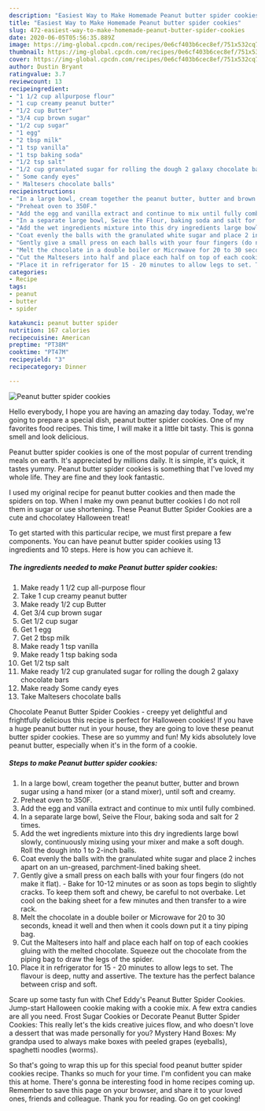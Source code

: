 ```yaml
---
description: "Easiest Way to Make Homemade Peanut butter spider cookies"
title: "Easiest Way to Make Homemade Peanut butter spider cookies"
slug: 472-easiest-way-to-make-homemade-peanut-butter-spider-cookies
date: 2020-06-05T05:56:35.889Z
image: https://img-global.cpcdn.com/recipes/0e6cf403b6cec8ef/751x532cq70/peanut-butter-spider-cookies-recipe-main-photo.jpg
thumbnail: https://img-global.cpcdn.com/recipes/0e6cf403b6cec8ef/751x532cq70/peanut-butter-spider-cookies-recipe-main-photo.jpg
cover: https://img-global.cpcdn.com/recipes/0e6cf403b6cec8ef/751x532cq70/peanut-butter-spider-cookies-recipe-main-photo.jpg
author: Dustin Bryant
ratingvalue: 3.7
reviewcount: 13
recipeingredient:
- "1 1/2 cup allpurpose flour"
- "1 cup creamy peanut butter"
- "1/2 cup Butter"
- "3/4 cup brown sugar"
- "1/2 cup sugar"
- "1 egg"
- "2 tbsp milk"
- "1 tsp vanilla"
- "1 tsp baking soda"
- "1/2 tsp salt"
- "1/2 cup granulated sugar for rolling the dough 2 galaxy chocolate bars"
- " Some candy eyes"
- " Maltesers chocolate balls"
recipeinstructions:
- "In a large bowl, cream together the peanut butter, butter and brown sugar using a hand mixer (or a stand mixer), until soft and creamy."
- "Preheat oven to 350F."
- "Add the egg and vanilla extract and continue to mix until fully combined."
- "In a separate large bowl, Seive the Flour, baking soda and salt for 2 times."
- "Add the wet ingredients mixture into this dry ingredients large bowl slowly, continuously mixing using your mixer and make a soft dough. Roll the dough into 1 to 2-inch balls."
- "Coat evenly the balls with the granulated white sugar and place 2 inches apart on an un-greased, parchment-lined baking sheet."
- "Gently give a small press on each balls with your four fingers (do not make it flat). Bake for 10-12 minutes or as soon as tops begin to slightly cracks. To keep them soft and chewy, be careful to not overbake. Let cool on the baking sheet for a few minutes and then transfer to a wire rack."
- "Melt the chocolate in a double boiler or Microwave for 20 to 30 seconds, knead it well and then when it cools down put it a tiny piping bag."
- "Cut the Maltesers into half and place each half on top of each cookies gluing with the melted chocolate. Squeeze out the chocolate from the piping bag to draw the legs of the spider."
- "Place it in refrigerator for 15 - 20 minutes to allow legs to set. The flavour is deep, nutty and assertive. The texture has the perfect balance between crisp and soft."
categories:
- Recipe
tags:
- peanut
- butter
- spider

katakunci: peanut butter spider 
nutrition: 167 calories
recipecuisine: American
preptime: "PT38M"
cooktime: "PT47M"
recipeyield: "3"
recipecategory: Dinner

---
```



![Peanut butter spider cookies](https://img-global.cpcdn.com/recipes/0e6cf403b6cec8ef/751x532cq70/peanut-butter-spider-cookies-recipe-main-photo.jpg)

Hello everybody, I hope you are having an amazing day today. Today, we're going to prepare a special dish, peanut butter spider cookies. One of my favorites food recipes. This time, I will make it a little bit tasty. This is gonna smell and look delicious.

Peanut butter spider cookies is one of the most popular of current trending meals on earth. It's appreciated by millions daily. It is simple, it's quick, it tastes yummy. Peanut butter spider cookies is something that I've loved my whole life. They are fine and they look fantastic.

I used my original recipe for peanut butter cookies and then made the spiders on top. When I make my own peanut butter cookies I do not roll them in sugar or use shortening. These Peanut Butter Spider Cookies are a cute and chocolatey Halloween treat!


To get started with this particular recipe, we must first prepare a few components. You can have peanut butter spider cookies using 13 ingredients and 10 steps. Here is how you can achieve it.

<!--inarticleads1-->

##### The ingredients needed to make Peanut butter spider cookies:

1. Make ready 1 1/2 cup all-purpose flour
1. Take 1 cup creamy peanut butter
1. Make ready 1/2 cup Butter
1. Get 3/4 cup brown sugar
1. Get 1/2 cup sugar
1. Get 1 egg
1. Get 2 tbsp milk
1. Make ready 1 tsp vanilla
1. Make ready 1 tsp baking soda
1. Get 1/2 tsp salt
1. Make ready 1/2 cup granulated sugar for rolling the dough 2 galaxy chocolate bars
1. Make ready  Some candy eyes
1. Take  Maltesers chocolate balls


Chocolate Peanut Butter Spider Cookies - creepy yet delightful and frightfully delicious this recipe is perfect for Halloween cookies! If you have a huge peanut butter nut in your house, they are going to love these peanut butter spider cookies. These are so yummy and fun! My kids absolutely love peanut butter, especially when it&#39;s in the form of a cookie. 

<!--inarticleads2-->

##### Steps to make Peanut butter spider cookies:

1. In a large bowl, cream together the peanut butter, butter and brown sugar using a hand mixer (or a stand mixer), until soft and creamy.
1. Preheat oven to 350F.
1. Add the egg and vanilla extract and continue to mix until fully combined.
1. In a separate large bowl, Seive the Flour, baking soda and salt for 2 times.
1. Add the wet ingredients mixture into this dry ingredients large bowl slowly, continuously mixing using your mixer and make a soft dough. Roll the dough into 1 to 2-inch balls.
1. Coat evenly the balls with the granulated white sugar and place 2 inches apart on an un-greased, parchment-lined baking sheet.
1. Gently give a small press on each balls with your four fingers (do not make it flat). - Bake for 10-12 minutes or as soon as tops begin to slightly cracks. To keep them soft and chewy, be careful to not overbake. Let cool on the baking sheet for a few minutes and then transfer to a wire rack.
1. Melt the chocolate in a double boiler or Microwave for 20 to 30 seconds, knead it well and then when it cools down put it a tiny piping bag.
1. Cut the Maltesers into half and place each half on top of each cookies gluing with the melted chocolate. Squeeze out the chocolate from the piping bag to draw the legs of the spider.
1. Place it in refrigerator for 15 - 20 minutes to allow legs to set. The flavour is deep, nutty and assertive. The texture has the perfect balance between crisp and soft.


Scare up some tasty fun with Chef Eddy&#39;s Peanut Butter Spider Cookies. Jump-start Halloween cookie making with a cookie mix. A few extra candies are all you need. Frost Sugar Cookies or Decorate Peanut Butter Spider Cookies: This really let&#39;s the kids creative juices flow, and who doesn&#39;t love a dessert that was made personally for you? Mystery Hand Boxes: My grandpa used to always make boxes with peeled grapes (eyeballs), spaghetti noodles (worms). 

So that's going to wrap this up for this special food peanut butter spider cookies recipe. Thanks so much for your time. I'm confident you can make this at home. There's gonna be interesting food in home recipes coming up. Remember to save this page on your browser, and share it to your loved ones, friends and colleague. Thank you for reading. Go on get cooking!
